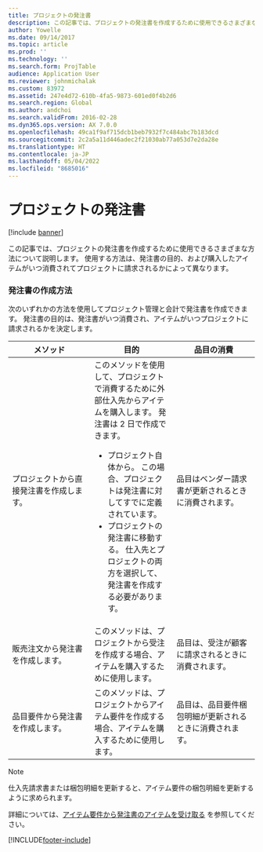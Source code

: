 ```yaml
---
title: プロジェクトの発注書
description: この記事では、プロジェクトの発注書を作成するために使用できるさまざまな方法について説明します。 使用する方法は、発注書の目的、および購入したアイテムがいつ消費されてプロジェクトに請求されるかによって異なります。
author: Yowelle
ms.date: 09/14/2017
ms.topic: article
ms.prod: ''
ms.technology: ''
ms.search.form: ProjTable
audience: Application User
ms.reviewer: johnmichalak
ms.custom: 83972
ms.assetid: 247e4d72-610b-4fa5-9873-601ed0f4b2d6
ms.search.region: Global
ms.author: andchoi
ms.search.validFrom: 2016-02-28
ms.dyn365.ops.version: AX 7.0.0
ms.openlocfilehash: 49ca1f9af715dcb1beb7932f7c484abc7b183dcd
ms.sourcegitcommit: 2c2a5a11d446adec2f21030ab77a053d7e2da28e
ms.translationtype: HT
ms.contentlocale: ja-JP
ms.lasthandoff: 05/04/2022
ms.locfileid: "8685016"
---
```

# <a name="purchase-orders-for-a-project"></a>プロジェクトの発注書

[!include [banner](../includes/banner.md)]

この記事では、プロジェクトの発注書を作成するために使用できるさまざまな方法について説明します。 使用する方法は、発注書の目的、および購入したアイテムがいつ消費されてプロジェクトに請求されるかによって異なります。

### <a name="methods-for-creating-a-purchase-order"></a>発注書の作成方法

次のいずれかの方法を使用してプロジェクト管理と会計で発注書を作成できます。 発注書の目的は、発注書がいつ消費され、アイテムがいつプロジェクトに請求されるかを決定します。

<table>
<colgroup>
<col width="33%" />
<col width="33%" />
<col width="33%" />
</colgroup>
<thead>
<tr class="header">
<th>メソッド</th>
<th>目的</th>
<th>品目の消費</th>
</tr>
</thead>
<tbody>
<tr class="odd">
<td>プロジェクトから直接発注書を作成します。</td>
<td>このメソッドを使用して、プロジェクトで消費するために外部仕入先からアイテムを購入します。 発注書は 2 日で作成できます。
<ul>
<li>プロジェクト自体から。 この場合、プロジェクトは発注書に対してすでに定義されています。</li>
<li>プロジェクトの発注書に移動する。 仕入先とプロジェクトの両方を選択して、発注書を作成する必要があります。</li>
</ul></td>
<td>品目はベンダー請求書が更新されるときに消費されます。</td>
</tr>
<tr class="even">
<td>販売注文から発注書を作成します。</td>
<td>このメソッドは、プロジェクトから受注を作成する場合、アイテムを購入するために使用します。</td>
<td>品目は、受注が顧客に請求されるときに消費されます。</td>
</tr>
<tr class="odd">
<td>品目要件から発注書を作成します。</td>
<td>このメソッドは、プロジェクトからアイテム要件を作成する場合、アイテムを購入するために使用します。</td>
<td>品目は、品目要件梱包明細が更新されるときに消費されます。</td>
</tr>
</tbody>
</table>

> [!NOTE] 
> 仕入先請求書または梱包明細を更新すると、アイテム要件の梱包明細を更新するように求められます。

詳細については、[アイテム要件から発注書のアイテムを受け取る](tasks/receive-items-purchase-order-item-requirement.md) を参照してください。



[!INCLUDE[footer-include](../includes/footer-banner.md)]